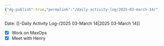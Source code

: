 ```yaml
---
{"dg-publish":true,"permalink":"/daily-activity-log/2025-03-march-14/","noteIcon":"","created":"2025-07-07T14:23:43.187-05:00"}
---
```


Date: [[-Daily Activity Log-/2025 03-March 14\|2025 03-March 14]]

- [x] Work on MaxOps
- [x] Meet with Henry
